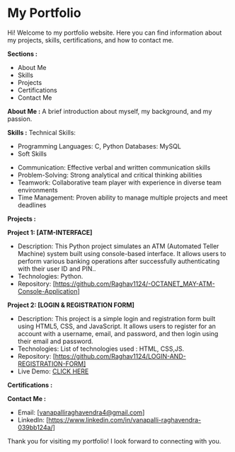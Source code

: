 # My Portfolio
Hi! Welcome to my portfolio website. Here you can find information about my projects, skills, certifications, and how to contact me.

**Sections :**
* About Me
* Skills
* Projects
* Certifications
* Contact Me

**About Me :**
A brief introduction about myself, my background, and my passion.

**Skills :**
Technical Skills:
* Programming Languages: C, Python
Databases: MySQL
* Soft Skills
- Communication: Effective verbal and written communication skills
- Problem-Solving: Strong analytical and critical thinking abilities
- Teamwork: Collaborative team player with experience in diverse team environments
- Time Management: Proven ability to manage multiple projects and meet deadlines


**Projects :**

**Project 1: [ATM-INTERFACE]**
* Description: This Python project simulates an ATM (Automated Teller Machine) system built using console-based interface. It allows users to perform various banking operations after successfully authenticating with their user ID and PIN..
* Technologies: Python.
* Repository: [https://github.com/Raghav1124/-OCTANET_MAY-ATM-Console-Application]

**Project 2: [LOGIN & REGISTRATION FORM]**
* Description: This project is a simple login and registration form built using HTML5, CSS, and JavaScript. It allows users to register for an account with a username, email, and password, and then login using their email and password.
* Technologies: List of technologies used : HTML, CSS,JS.
* Repository: [https://github.com/Raghav1124/LOGIN-AND-REGISTRATION-FORM]
* Live Demo: [CLICK HERE](https://raghav1124.github.io/Portfolio/)


**Certifications :**


**Contact Me :**
* Email: [vanapalliraghavendra4@gmail.com]
* LinkedIn: [https://www.linkedin.com/in/vanapalli-raghavendra-039bb124a/]

Thank you for visiting my portfolio! I look forward to connecting with you.
